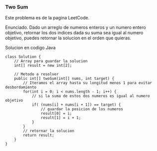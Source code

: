 ### Two Sum

Este problema es de la pagina LeetCode.

Enunciado.
Dado un arreglo de numeros enteros y un numero entero objetivo, retornar los dos indices dada su suma sea igual al numero objetivo, puedes retornar la solucion en el orden que quieras.

Solucion en codigo Java

```
class Solution {
    // Array para guardar la solucion
    int[] result = new int[2];

    // Metodo a resolver
    public int[] twoSum(int[] nums, int target) {
        // Iteramos el array hasta su longitud menos 1 para evitar desbordamiento
        for(int i = 0; i < nums.length - 1; i++) {
            // si la suma de estos dos numeros es igual al numero objetivo
            if( (nums[i] + nums[i + 1]) == target) {
                // guardar la posicion de los numeros
                result[0] = i;
                result[1] = i + 1;
            }
        }
        // retornar la solucion
        return result;
    }
}
```
